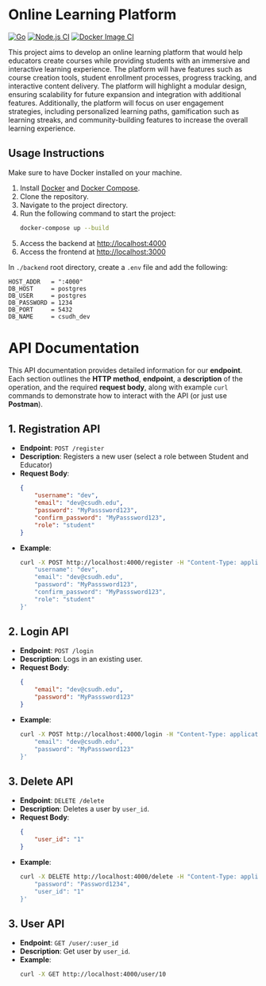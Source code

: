 # Online Learning Platform

[![Go](https://github.com/sandbox-science/online-learning-platform/actions/workflows/go.yml/badge.svg?branch=main)](https://github.com/sandbox-science/online-learning-platform/actions/workflows/go.yml)
[![Node.js CI](https://github.com/sandbox-science/online-learning-platform/actions/workflows/node.js.yml/badge.svg)](https://github.com/sandbox-science/online-learning-platform/actions/workflows/node.js.yml)
[![Docker Image CI](https://github.com/sandbox-science/online-learning-platform/actions/workflows/docker-image.yml/badge.svg)](https://github.com/sandbox-science/online-learning-platform/actions/workflows/docker-image.yml)

This project aims to develop an online learning platform that would help educators create courses while providing students with an immersive and interactive learning experience. The platform will have features such as course creation tools, student enrollment processes, progress tracking, and interactive content delivery. The platform will highlight a modular design, ensuring scalability for future expansion and integration with additional features. Additionally, the platform will focus on user engagement strategies, including personalized learning paths, gamification such as learning streaks, and community-building features to increase the overall learning experience.

## Usage Instructions
Make sure to have Docker installed on your machine.

1. Install [Docker](https://docs.docker.com/get-docker/) and [Docker Compose](https://docs.docker.com/compose/install/).
2. Clone the repository.
3. Navigate to the project directory.
4. Run the following command to start the project:
    ```bash
    docker-compose up --build
    ```
5. Access the backend at [http://localhost:4000](http://localhost:4000)
6. Access the frontend at [http://localhost:3000](http://localhost:3000)

In `./backend` root directory, create a `.env` file and add the following:
```
HOST_ADDR   = ":4000"
DB_HOST     = postgres
DB_USER     = postgres
DB_PASSWORD = 1234
DB_PORT     = 5432
DB_NAME     = csudh_dev
```

# API Documentation

This API documentation provides detailed information for our **endpoint**. Each section outlines the **HTTP method**, **endpoint**, a **description** of the operation, and the required **request body**, along with example `curl` commands to demonstrate how to interact with the API (or just use **Postman**).

## 1. Registration API

- **Endpoint**: `POST /register`
- **Description**: Registers a new user (select a role between Student and Educator)
- **Request Body**:
    ```json
    {
        "username": "dev",
        "email": "dev@csudh.edu",
        "password": "MyPasssword123",
        "confirm_password": "MyPasssword123",
        "role": "student"
    }
    ```
- **Example**:
    ```bash
    curl -X POST http://localhost:4000/register -H "Content-Type: application/json" -d '{
        "username": "dev",
        "email": "dev@csudh.edu",
        "password": "MyPasssword123",
        "confirm_password": "MyPasssword123",
        "role": "student"
    }'
    ```

## 2. Login API

- **Endpoint**: `POST /login`
- **Description**: Logs in an existing user.
- **Request Body**:
    ```json
    {
        "email": "dev@csudh.edu",
        "password": "MyPasssword123"
    }
    ```
- **Example**:
    ```bash
    curl -X POST http://localhost:4000/login -H "Content-Type: application/json" -d '{
        "email": "dev@csudh.edu",
        "password": "MyPasssword123"
    }'
    ```

## 3. Delete API

- **Endpoint**: `DELETE /delete`
- **Description**: Deletes a user by `user_id`.
- **Request Body**:
    ```json
    {
        "user_id": "1"
    }
    ```
- **Example**:
    ```bash
    curl -X DELETE http://localhost:4000/delete -H "Content-Type: application/json" -d '{
        "password": "Password1234",
        "user_id": "1"
    }'
    ```

## 3. User API

- **Endpoint**: `GET /user/:user_id`
- **Description**: Get user by `user_id`.
- **Example**:
    ```bash
    curl -X GET http://localhost:4000/user/10
    ```

